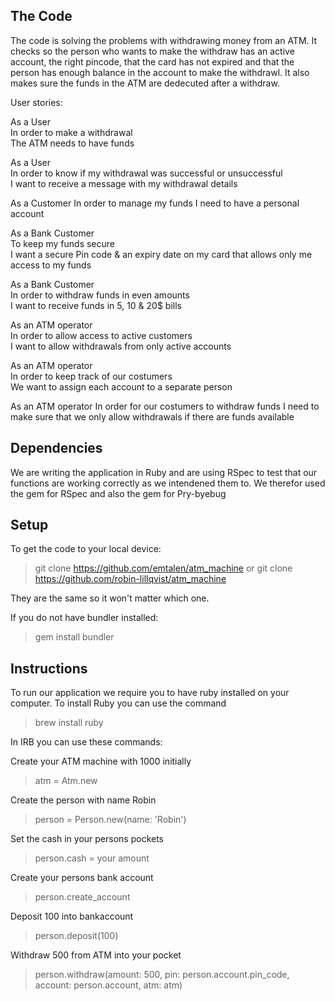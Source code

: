 ## The Code

The code is solving the problems with withdrawing money from an ATM. It checks so the person who wants to make the withdraw has an active account, the right pincode, that the card has not expired and that the person has enough balance in the account to make the withdrawl.
It also makes sure the funds in the ATM are dedecuted after a withdraw. 

User stories:

As a User       
In order to make a withdrawal      
The ATM needs to have funds

As a User               
In order to know if my withdrawal was successful or unsuccessful               
I want to receive a message with my withdrawal details

As a Customer
In order to manage my funds
I need to have a personal account

As a Bank Customer              
To keep my funds secure             
I want a secure Pin code & an expiry date on my card that allows only me access to my funds

As a Bank Customer    
In order to withdraw funds in even amounts  
I want to receive funds in 5, 10 & 20$ bills

As an ATM operator             
In order to allow access to active customers             
I want to allow withdrawals from only active accounts

As an ATM operator      
In order to keep track of our costumers     
We want to assign each account to a separate person

As an ATM operator
In order for our costumers to withdraw funds
I need to make sure that we only allow withdrawals if there are funds available

## Dependencies 

We are writing the application in Ruby and are using RSpec to test that our functions are working correctly as we intendened them to. 
We therefor used the gem for RSpec and also the gem for Pry-byebug

## Setup

To get the code to your local device:
> git clone https://github.com/emtalen/atm_machine
or
> git clone https://github.com/robin-lillqvist/atm_machine

They are the same so it won't matter which one.

If you do not have bundler installed:
> gem install bundler 

## Instructions

To run our application we require you to have ruby installed on your computer.
To install Ruby you can use the command 
> brew install ruby


In IRB you can use these commands: 


Create your ATM machine with 1000 initially
> atm = Atm.new

Create the person with name Robin
> person = Person.new(name: 'Robin')

Set the cash in your persons pockets
> person.cash = your amount

Create your persons bank account
> person.create_account

Deposit 100 into bankaccount
> person.deposit(100)

Withdraw 500 from ATM into your pocket
> person.withdraw(amount: 500, pin: person.account.pin_code, account: person.account, atm: atm)